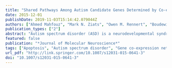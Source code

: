 ```yaml
---
title: "Shared Pathways Among Autism Candidate Genes Determined by Co-expression Network Analysis of the Developing Human Brain Transcriptome"
date: 2015-12-01
publishDate: 2019-11-03T15:14:42.079044Z
authors: ["Ahmed Mahfouz", "Mark N. Ziats", "Owen M. Rennert", "Boudewijn P.F. Lelieveldt", "Marcel J.T. Reinders"]
publication_types: ["2"]
abstract: "Autism spectrum disorder (ASD) is a neurodevelopmental syndrome known to have a significant but complex genetic etiology. Hundreds of diverse genes have been implicated in ASD; yet understanding how many genes, each with disparate function, can all be linked to a single clinical phenotype remains unclear. We hypothesized that understanding functional relationships between autism candidate genes during normal human brain development may provide convergent mechanistic insight into the genetic heterogeneity of ASD. We analyzed the co-expression relationships of 455 genes previously implicated in autism using the BrainSpan human transcriptome database, across 16 anatomical brain regions spanning prenatal life through adulthood. We discovered modules of ASD candidate genes with biologically relevant temporal co-expression dynamics, which were enriched for functional ontologies related to synaptogenesis, apoptosis, and GABA-ergic neurons. Furthermore, we also constructed co-expression networks from the entire transcriptome and found that ASD candidate genes were enriched in modules related to mitochondrial function, protein translation, and ubiquitination. Hub genes central to these ASD-enriched modules were further identified, and their functions supported these ontological findings. Overall, our multi-dimensional co-expression analysis of ASD candidate genes in the normal developing human brain suggests the heterogeneous set of ASD candidates share transcriptional networks related to synapse formation and elimination, protein turnover, and mitochondrial function."
featured: false
publication: "*Journal of Molecular Neuroscience*"
tags: ["Apoptosis", "Autism spectrum disorder", "Gene co-expression network", "Mitochondrion", "Synaptogenesis"]
url_pdf: "http://link.springer.com/10.1007/s12031-015-0641-3"
doi: "10.1007/s12031-015-0641-3"
---
```


